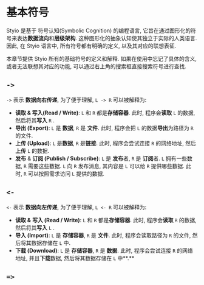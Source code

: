 # 基本符号

Styio 是基于 符号认知(Symbolic Cognition) 的编程语言, 它旨在通过图形化的符号来表达**数据流向**和**层级架构**. 这种图形化的抽象认知使其独立于实际的人类语言. 因此, 在 Styio 语言中, 所有符号都有明确的定义, 以及其对应的联想表征.&#x20;

本章节提供 Styio 所有的基础符号的定义和解释. 如果在使用中忘记了具体的含义, 或者无法联想其对应的功能, 可以通过右上角的搜索框直接搜索符号进行查找.&#x20;

## `->`&#x20;

`->` 表示 **数据向右传递**, 为了便于理解, `L -> R` 可以被解释为:

* **读取 & 写入(Read / Write)**: `L` 和 `R` 都是**存储容器**. 此时, 程序会**读取** `L` 的数据, 然后将其**写入** `R` .
* **导出 (Export)**: `L` 是 **数据**, `R` 是 **文件**. 此时, 程序会把 `L` 的数据**导出**为路径为 `R` 的文件.&#x20;
* **上传 (Upload)**: `L` 是**数据**, `R` 是**链接**. 此时, 程序会尝试连接 `R` 的网络地址, 然后**上传** `L` 的数据.&#x20;
* **发布** & **订阅 (Publish / Subscribe)**: `L` 是 **发布**者, `R` 是 **订阅**者. `L` 拥有一些数据, `R` 需要这些数据. `L` 向 `R` 发布消息, 其内容是 `L` 可以给 `R` 提供哪些数据. 此时, `R` 可以按照需求访问 `L` 提供的数据.&#x20;

## `<-`

`<-` 表示 **数据向左传递**, 为了便于理解, `L <- R` 可以被解释为:

* **读取 &** **写入 (Read / Write)**: `L` 和 `R` 都是**存储容器**. 此时, 程序会**读取** `R` 的数据, 然后将其**写入** `L` .
* **导入 (Import)**: `L` 是 **存储容器**, `R` 是 **文件**. 此时, 程序会读取路径为 `R` 的文件, 然后将其数据存储在 `L` 中.&#x20;
* **下载 (Download)**: `L` 是 **存储容器**, `R` 是 **数据**. 此时, 程序会尝试连接 `R` 的网络地址, 并且**下载**数据, 然后将其数据存储在 `L` 中**.**&#x20;

## `=>`

